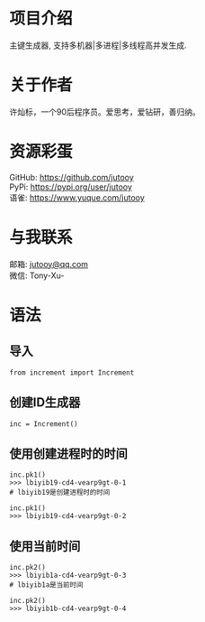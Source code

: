 # 项目介绍

主键生成器, 支持多机器|多进程|多线程高并发生成.

# 关于作者

许灿标，一个90后程序员。爱思考，爱钻研，善归纳。

# 资源彩蛋

GitHub: https://github.com/jutooy  
PyPi: https://pypi.org/user/jutooy  
语雀: https://www.yuque.com/jutooy  

# 与我联系

邮箱: jutooy@qq.com  
微信: Tony-Xu-  

# 语法

## 导入
    
    from increment import Increment

## 创建ID生成器

    inc = Increment()

## 使用创建进程时的时间

    inc.pk1()
    >>> lbiyib19-cd4-vearp9gt-0-1
    # lbiyib19是创建进程时的时间

    inc.pk1()
    >>> lbiyib19-cd4-vearp9gt-0-2

## 使用当前时间

    inc.pk2()
    >>> lbiyib1a-cd4-vearp9gt-0-3
    # lbiyib1a是当前时间

    inc.pk2()
    >>> lbiyib1b-cd4-vearp9gt-0-4